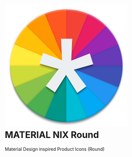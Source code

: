 # ![alt tag](https://github.com/MATERIAL-NIX/MATERIAL-NIX-Icons-Round/blob/master/MaterialNix-Circle/Source/Material-Nix.svg) MATERIAL NIX Round

Material Design inspired Product Icons (Round)
